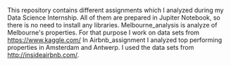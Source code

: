 This repository contains different assignments which I analyzed during my Data Science Internship. All of them are prepared in Jupiter Notebook, so there is no need to install any libraries.
Melbourne_analysis is analyze of Melbourne's properties. For that purpose I work on data sets from https://www.kaggle.com/
In Airbnb_assignment I analyzed top performing properties in Amsterdam and Antwerp. I used the data sets from http://insideairbnb.com/. 
